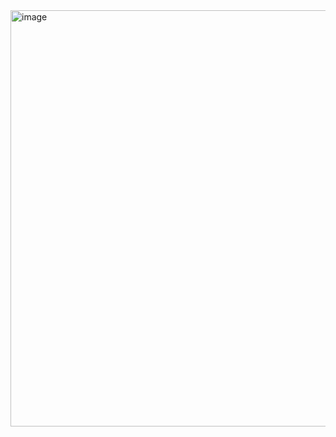 <img width="1175" height="666" alt="image" src="https://github.com/user-attachments/assets/588e00a5-e944-4f1a-8518-a6cf8604f79d" />
